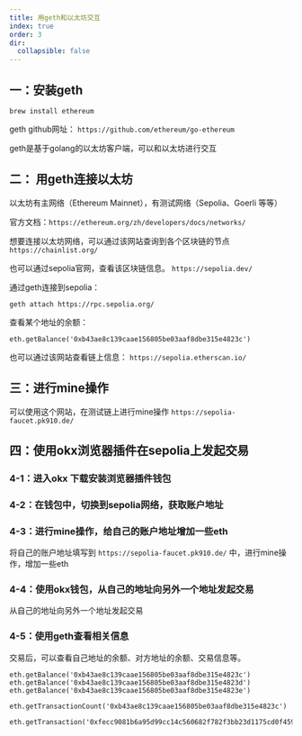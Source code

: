```yaml
---
title: 用geth和以太坊交互
index: true
order: 3
dir:
  collapsible: false
---
```




## 一：安装geth

```
brew install ethereum
```

geth github网址：
`https://github.com/ethereum/go-ethereum`

geth是基于golang的以太坊客户端，可以和以太坊进行交互

## 二： 用geth连接以太坊

以太坊有主网络（Ethereum Mainnet），有测试网络（Sepolia、Goerli 等等）

官方文档：`https://ethereum.org/zh/developers/docs/networks/`

想要连接以太坊网络，可以通过该网站查询到各个区块链的节点
`https://chainlist.org/`

也可以通过sepolia官网，查看该区块链信息。
`https://sepolia.dev/`

通过geth连接到sepolia：

```
geth attach https://rpc.sepolia.org/
```

查看某个地址的余额：

```
eth.getBalance('0xb43ae8c139caae156805be03aaf8dbe315e4823c')
```

也可以通过该网站查看链上信息：
`https://sepolia.etherscan.io/`

## 三：进行mine操作

可以使用这个网站，在测试链上进行mine操作
`https://sepolia-faucet.pk910.de/`

## 四：使用okx浏览器插件在sepolia上发起交易

### 4-1：进入okx 下载安装浏览器插件钱包

### 4-2：在钱包中，切换到sepolia网络，获取账户地址

### 4-3：进行mine操作，给自己的账户地址增加一些eth

将自己的账户地址填写到 `https://sepolia-faucet.pk910.de/` 中，进行mine操作，增加一些eth

### 4-4：使用okx钱包，从自己的地址向另外一个地址发起交易

从自己的地址向另外一个地址发起交易

### 4-5：使用geth查看相关信息

交易后，可以查看自己地址的余额、对方地址的余额、交易信息等。

```
eth.getBalance('0xb43ae8c139caae156805be03aaf8dbe315e4823c')
eth.getBalance('0xb43ae8c139caae156805be03aaf8dbe315e4823d')
eth.getBalance('0xb43ae8c139caae156805be03aaf8dbe315e4823e')

eth.getTransactionCount('0xb43ae8c139caae156805be03aaf8dbe315e4823c')

eth.getTransaction('0xfecc9081b6a95d99cc14c560682f782f3bb23d1175cd0f4597a13ec40316eae5')
```




